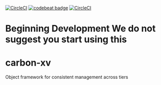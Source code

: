 [![CircleCI](https://circleci.com/gh/danielc2013/carbon-xv.svg?style=svg)](https://circleci.com/gh/danielc2013/carbon-xv)
[![codebeat badge](https://codebeat.co/badges/3305ad2f-9d11-4857-8bff-59b70fdf95dc)](https://codebeat.co/projects/github-com-danielc2013-carbon-xv-master)
[![CircleCI](https://circleci.com/gh/danielc2013/carbon-xv.svg?style=svg)](https://circleci.com/gh/danielc2013/carbon-xv)
# **Beginning Development** We do not suggest you start using this
# carbon-xv
Object framework for consistent management across tiers
